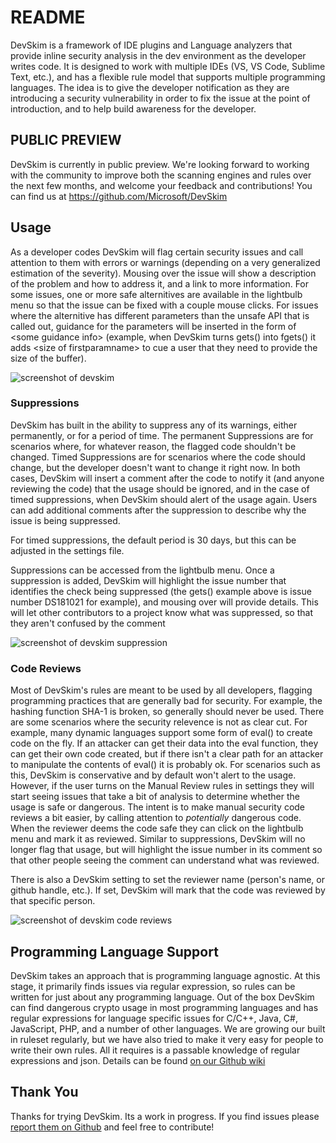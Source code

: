 # README

DevSkim is a framework of IDE plugins and Language analyzers that provide inline security analysis in the dev environment as the developer writes code. It is designed to work with multiple IDEs (VS, VS Code, Sublime Text, etc.), and has a flexible rule model that supports multiple programming languages. The idea is to give the developer notification as they are introducing a security vulnerability in order to fix the issue at the point of introduction, and to help build awareness for the developer.

## PUBLIC PREVIEW

DevSkim is currently in public preview. We're looking forward to working with the community to improve both the scanning engines and rules over the next few months, and welcome your feedback and contributions! You can find us at https://github.com/Microsoft/DevSkim

## Usage

As a developer codes DevSkim will flag certain security issues and call attention to them with errors or warnings (depending on a very generalized estimation of the severity).  Mousing over the issue will show a description of the problem and how to address it, and a link to more information.  For some issues, one or more safe alternitives are available in the lightbulb menu so that the issue can be fixed with a couple mouse clicks.  For issues where the alternitive has different parameters than the unsafe API that is called out, guidance for the parameters will be inserted in the form of \<some guidance info\>  (example, when DevSkim turns gets() into fgets() it adds \<size of firstparamname\> to cue a user that they need to provide the size of the buffer).

![screenshot of devskim](https://github.com/Microsoft/DevSkim-VSCode-Plugin/raw/master/vsc-example.gif)

### Suppressions

DevSkim has built in the ability to suppress any of its warnings, either permanently, or for a period of time.  The permanent Suppressions are for scenarios where, for whatever reason, the flagged code shouldn't be changed.  Timed Suppressions are for scenarios where the code should change, but the developer doesn't want to change it right now.  In both cases, DevSkim will insert a comment after the code to notify it (and anyone reviewing the code) that the usage should be ignored, and in the case of timed suppressions, when DevSkim should alert of the usage again.  Users can add additional comments after the suppression to describe why the issue is being suppressed.

For timed suppressions, the default period is 30 days, but this can be adjusted in the settings file.

Suppressions can be accessed from the lightbulb menu.  Once a suppression is added, DevSkim will highlight the issue number that identifies the check being suppressed (the gets() example above is issue number DS181021 for example), and mousing over will provide details.  This will let other contributors to a project know what was suppressed, so that they aren't confused by the comment

![screenshot of devskim suppression](https://github.com/Microsoft/DevSkim-VSCode-Plugin/raw/master/vsc-suppression-example.png)

### Code Reviews

Most of DevSkim's rules are meant to be used by all developers, flagging programming practices that are generally bad for security.  For example, the hashing function SHA-1 is broken, so generally should never be used.  There are some scenarios where the security relevence is not as clear cut.  For example, many dynamic languages support some form of eval() to create code on the fly.  If an
attacker can get their data into the eval function, they can get their own code created, but if there isn't a clear path for an attacker to manipulate the contents of eval() it is probably ok.  For scenarios such as this, DevSkim is conservative and by default won't alert to the usage.  However, if the user turns on the Manual Review rules in settings they will start seeing issues that take a bit of analysis to determine whether the usage is safe or dangerous.  The intent is to make manual security code reviews a bit easier, by calling attention to *potentially* dangerous code.  When the reviewer deems the code safe they can click on the lightbulb menu and mark it as reviewed. Similar to suppressions, DevSkim will no longer flag that usage, but will highlight the issue number in its comment so that other people seeing the comment can understand what was reviewed.

There is also a DevSkim setting to set the reviewer name (person's name, or github handle, etc.).  If set, DevSkim will mark that the code was reviewed by that specific person.

![screenshot of devskim code reviews](https://github.com/Microsoft/DevSkim-VSCode-Plugin/raw/master/vsc-review-example.png)

## Programming Language Support

DevSkim takes an approach that is programming language agnostic.  At this stage, it primarily finds issues via regular expression, so rules can be written for just about any programming language.  Out of the box DevSkim can find dangerous crypto usage in most programming languages and has regular expressions for language specific issues for C/C++, Java, C#, JavaScript, PHP, and a number of other languages.  We are growing  our built in ruleset regularly, but we have also tried to make it very easy for people to write their own rules.  All it requires is a passable knowledge of regular expressions and json.  Details can be found [on our Github wiki](https://github.com/Microsoft/DevSkim/wiki/Writing-Rules)

## Thank You

Thanks for trying DevSkim.  Its a work in progress.  If you find issues please [report them on Github](https://github.com/Microsoft/DevSkim-VSCode-Plugin/) and feel free to contribute!
